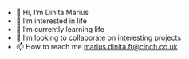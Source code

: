 - 👋 Hi, I’m Dinita Marius
- 👀 I’m interested in life
- 🌱 I’m currently learning life
- 💞️ I’m looking to collaborate on interesting projects
- 📫 How to reach me marius.dinita.ft@cinch.co.uk

<!---
DMarius20/DMarius20 is a ✨ special ✨ repository because its `README.md` (this file) appears on your GitHub profile.
You can click the Preview link to take a look at your changes.
--->
